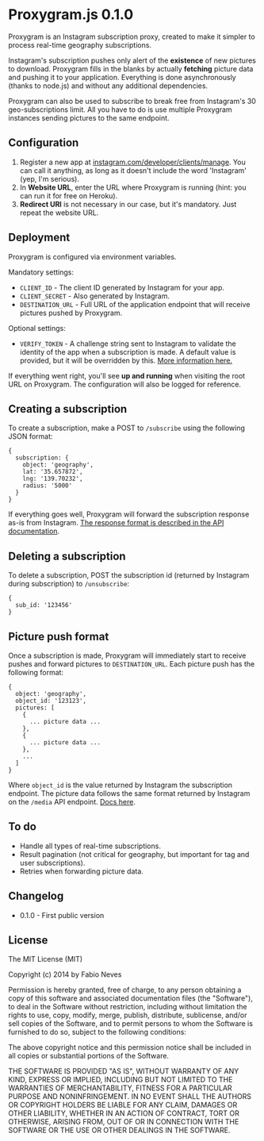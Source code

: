 Proxygram.js 0.1.0
==================

Proxygram is an Instagram subscription proxy, created to make it simpler to process real-time geography subscriptions.

Instagram's subscription pushes only alert of the **existence** of new pictures to download. Proxygram fills in the blanks by actually **fetching** picture data and pushing it to your application. Everything is done asynchronously (thanks to node.js) and without any additional dependencies.

Proxygram can also be used to subscribe to break free from Instagram's 30 geo-subscriptions limit. All you have to do is use multiple Proxygram instances sending pictures to the same endpoint.

## Configuration

1. Register a new app at [instagram.com/developer/clients/manage](http://instagram.com/developer/clients/manage/). You can call it anything, as long as it doesn't include the word 'Instagram' (yep, I'm serious).
2. In **Website URL**, enter the URL where Proxygram is running (hint: you can run it for free on Heroku).
3. **Redirect URI** is not necessary in our case, but it's mandatory. Just repeat the website URL.

## Deployment

Proxygram is configured via environment variables.

Mandatory settings:

* `CLIENT_ID` - The client ID generated by Instagram for your app.
* `CLIENT_SECRET` - Also generated by Instagram.
* `DESTINATION_URL` - Full URL of the application endpoint that will receive pictures pushed by Proxygram.

Optional settings:

* `VERIFY_TOKEN` - A challenge string sent to Instagram to validate the identity of the app when a subscription is made. A default value is provided, but it will be overridden by this. [More information here.](http://instagram.com/developer/realtime/)

If everything went right, you'll see **up and running** when visiting the root URL on Proxygram. The configuration will also be logged for reference.

## Creating a subscription

To create a subscription, make a POST to `/subscribe` using the following JSON format:

    {
      subscription: {
        object: 'geography',
        lat: '35.657872',
        lng: '139.70232',
        radius: '5000'
      }
    }

If everything goes well, Proxygram will forward the subscription response as-is from Instagram. [The response format is described in the API documentation](http://instagram.com/developer/realtime/).

## Deleting a subscription

To delete a subscription, POST the subscription id (returned by Instagram during subscription) to `/unsubscribe`:

    {
      sub_id: '123456'
    }

## Picture push format

Once a subscription is made, Proxygram will immediately start to receive pushes and forward pictures to `DESTINATION_URL`. Each picture push has the following format:

    {
      object: 'geography',
      object_id: '123123',
      pictures: [
        {
          ... picture data ...
        },
        {
          ... picture data ...
        },
        ...
      ]
    }

Where `object_id` is the value returned by Instagram the subscription endpoint. The picture data follows the same format returned by Instagram on the `/media` API endpoint. [Docs here](http://instagram.com/developer/endpoints/media/).

## To do

* Handle all types of real-time subscriptions.
* Result pagination (not critical for geography, but important for tag and user subscriptions).
* Retries when forwarding picture data.

## Changelog

* 0.1.0 - First public version

## License

The MIT License (MIT)

Copyright (c) 2014 by Fabio Neves

Permission is hereby granted, free of charge, to any person obtaining a copy
of this software and associated documentation files (the "Software"), to deal
in the Software without restriction, including without limitation the rights
to use, copy, modify, merge, publish, distribute, sublicense, and/or sell
copies of the Software, and to permit persons to whom the Software is
furnished to do so, subject to the following conditions:

The above copyright notice and this permission notice shall be included in
all copies or substantial portions of the Software.

THE SOFTWARE IS PROVIDED "AS IS", WITHOUT WARRANTY OF ANY KIND, EXPRESS OR
IMPLIED, INCLUDING BUT NOT LIMITED TO THE WARRANTIES OF MERCHANTABILITY,
FITNESS FOR A PARTICULAR PURPOSE AND NONINFRINGEMENT. IN NO EVENT SHALL THE
AUTHORS OR COPYRIGHT HOLDERS BE LIABLE FOR ANY CLAIM, DAMAGES OR OTHER
LIABILITY, WHETHER IN AN ACTION OF CONTRACT, TORT OR OTHERWISE, ARISING FROM,
OUT OF OR IN CONNECTION WITH THE SOFTWARE OR THE USE OR OTHER DEALINGS IN
THE SOFTWARE.
